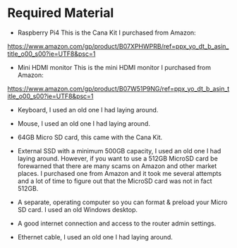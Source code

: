 # Required Material

- Raspberry Pi4 This is the Cana Kit I purchased from Amazon:

https://www.amazon.com/gp/product/B07XPHWPRB/ref=ppx_yo_dt_b_asin_title_o00_s00?ie=UTF8&psc=1

- Mini HDMI monitor This is the mini HDMI monitor I purchased from Amazon:

https://www.amazon.com/gp/product/B07W51P9NG/ref=ppx_yo_dt_b_asin_title_o00_s00?ie=UTF8&psc=1

- Keyboard, I used an old one I had laying around.

- Mouse, I used an old one I had laying around.

- 64GB Micro SD card, this came with the Cana Kit.

- External SSD with a minimum 500GB capacity, I used an old one I had laying around. However, if you want to use a 512GB MicroSD card be forewarned that there are many scams on Amazon and other market places. I purchased one from Amazon and it took me several attempts and a lot of time to figure out that the MicroSD card was not in fact 512GB.

- A separate, operating computer so you can format & preload your Micro SD card. I used an old Windows desktop.

- A good internet connection and access to the router admin settings.

- Ethernet cable, I used an old one I had laying around.
